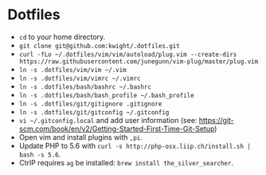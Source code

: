 # Dotfiles

* `cd` to your home directory.
* `git clone git@github.com:kwight/.dotfiles.git`
* `curl -fLo ~/.dotfiles/vim/vim/autoload/plug.vim --create-dirs https://raw.githubusercontent.com/junegunn/vim-plug/master/plug.vim`
* `ln -s .dotfiles/vim/vim ~/.vim`
* `ln -s .dotfiles/vim/vimrc ~/.vimrc`
* `ln -s .dotfiles/bash/bashrc ~/.bashrc`
* `ln -s .dotfiles/bash/bash_profile ~/.bash_profile`
* `ln -s .dotfiles/git/gitignore .gitignore`
* `ln -s .dotfiles/git/gitconfig ~/.gitconfig`
* `vi ~/.gitconfig.local` and add user information (see: https://git-scm.com/book/en/v2/Getting-Started-First-Time-Git-Setup)
* Open vim and install plugins with `,pi`.
* Update PHP to 5.6 with `curl -s http://php-osx.liip.ch/install.sh | bash -s 5.6`.
* CtrlP requires `ag` be installed: `brew install the_silver_searcher`.
